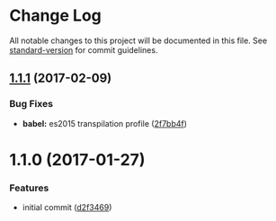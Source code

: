 # Change Log

All notable changes to this project will be documented in this file. See [standard-version](https://github.com/conventional-changelog/standard-version) for commit guidelines.

<a name="1.1.1"></a>
## [1.1.1](https://github.com/prepair/parse-price/compare/v1.1.0...v1.1.1) (2017-02-09)


### Bug Fixes

* **babel:** es2015 transpilation profile ([2f7bb4f](https://github.com/prepair/parse-price/commit/2f7bb4f))



<a name="1.1.0"></a>
# 1.1.0 (2017-01-27)


### Features

* initial commit ([d2f3469](https://github.com/prepair/parse-price/commit/d2f3469))
